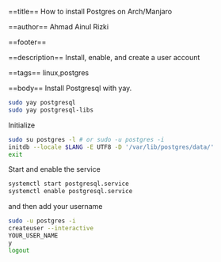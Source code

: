 ==title==
How to install Postgres on Arch/Manjaro

==author==
Ahmad Ainul Rizki

==footer==


==description==
Install, enable, and create a user account

==tags==
linux,postgres

==body==
Install Postgresql with yay.

```bash
sudo yay postgresql
sudo yay postgresql-libs
```

Initialize

```bash
sudo su postgres -l # or sudo -u postgres -i
initdb --locale $LANG -E UTF8 -D '/var/lib/postgres/data/'
exit
```

Start and enable the service

```bash
systemctl start postgresql.service
systemctl enable postgresql.service
```

and then add your username

```bash
sudo -u postgres -i
createuser --interactive
YOUR_USER_NAME
y
logout
```
